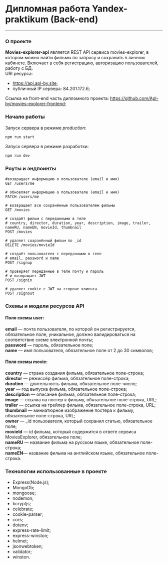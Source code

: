 # Дипломная работа Yandex-praktikum (Back-end)
---
### О проекте
__Movies-explorer-api__ является REST API cервиса movies-explorer, в котором можно найти фильмы по запросу и сохранить в личном кабинете. Включает в себя регистрацию, авторизацию пользователей, работу с БД.  
URI ресурса:  
- https://api.apl-by.site;
- публичный IP сервера: 84.201.172.6;  

Ссылка на front-end часть дипломного проекта: https://github.com/Apl-by/movies-explorer-frontend;
### Начало работы  
Запуск сервера в режиме *production*:  
```bash
npm run start
```  
Запуск сервера в режиме разработки:  
```bash
npm run dev
```  
### Роуты и эндпоинты  
 ```
 #возвращает информацию о пользователе (email и имя)
GET /users/me

# обновляет информацию о пользователе (email и имя)
PATCH /users/me

# возвращает все сохранённые пользователем фильмы
GET /movies

# создаёт фильм с переданными в теле
# country, director, duration, year, description, image, trailer, nameRU, nameEN, movieId, thumbnail 
POST /movies

# удаляет сохранённый фильм по _id
DELETE /movies/movieId  

# создаёт пользователя с переданными в теле
# email, password и name
POST /signup

# проверяет переданные в теле почту и пароль
# и возвращает JWT
POST /signin  

# удаляет cookie c JWT на стороне клиента
POST /signout  
```  
### Cхемы и модели ресурсов API  
#### Поля схемы user:
**email** — почта пользователя, по которой он регистрируется, обязательное поле, уникальное, должно валидироваться на соответствие схеме электронной почты;  
**password** — пароль, обязательное поле;  
**name** — имя пользователя, обязательное поле от 2 до 30 символов;    
#### Поля схемы movie:  
**country** — страна создания фильма, обязательное поле-строка;  
**director** — режиссёр фильма, обязательное поле-строка;  
**duration** — длительность фильма, обязательное поле-число;  
**year** — год выпуска фильма, обязательное поле-строка;  
**description** — описание фильма, обязательное поле-строка;  
**image** — ссылка на постер к фильму, обязательное поле-строка, URL;  
**trailer** — ссылка на трейлер фильма, обязательное поле-строка, URL;  
**thumbnail** — миниатюрное изображение постера к фильму, обязательное поле-строка, URL;  
**owner** — _id пользователя, который сохранил статью, обязательное поле;  
**movieId** — id фильма, который содержится в ответе сервиса MoviesExplorer, обязательное поле;  
**nameRU** — название фильма на русском языке, обязательное поле-строка;  
**nameEN**— название фильма на английском языке, обязательное поле-строка.    

### Технологии использованные в проекте  
- Express(Node.js);
- MongoDb;
- mongoose;
- nodemon;
- bcryptjs;
- celebrate;
- cookie-parser;
- cors;
- dotenv;
- express-rate-limit;
- express-winston;
- helmet;
- jsonwebtoken;
- validator;
- winston.

